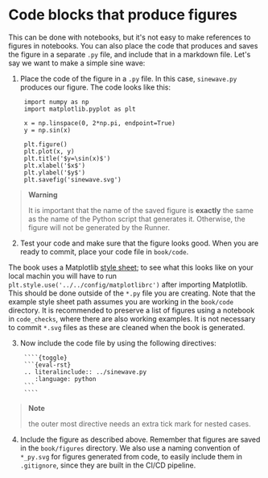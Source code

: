 # Code blocks that produce figures

This can be done with notebooks, but it's not easy to make references to figures in notebooks. You can also place the code that produces and saves the figure in a separate `.py` file, and include that in a markdown file. Let's say we want to make a simple sine wave:

1. Place the code of the figure in a `.py` file. In this case, `sinewave.py` produces our figure. The code looks like this:
   
        import numpy as np
        import matplotlib.pyplot as plt

        x = np.linspace(0, 2*np.pi, endpoint=True)
        y = np.sin(x)

        plt.figure()
        plt.plot(x, y)
        plt.title('$y=\sin(x)$')
        plt.xlabel('$x$')
        plt.ylabel('$y$')
        plt.savefig('sinewave.svg')
        
   
> **Warning**
> 
> It is important that the name of the saved figure is **exactly** the same as the name of the Python script that generates it. Otherwise, the figure will not be generated by the Runner.

2. Test your code and make sure that the figure looks good. When you are ready to commit, place your code file in `book/code`.

The book uses a Matplotlib [style sheet](https://matplotlib.org/stable/tutorials/introductory/customizing.html); to see what this looks like on your local machin you will have to run `plt.style.use('../../config/matplotlibrc')` after importing Matplotlib. This should be done outside of the `*.py` file you are creating. Note that the example style sheet path assumes you are working in the `book/code` directory. It is recommended to preserve a list of figures using a notebook in `code_checks`, where there are also working examples. It is not necessary to commit `*.svg` files as these are cleaned when the book is generated.

3. Now include the code file by using the following directives:
   
        ````{toggle}
        ```{eval-rst}
        .. literalinclude:: ../sinewave.py
           :language: python
        ```
        ````
> **Note**
> 
> the outer most directive needs an extra tick mark for nested cases.

4. Include the figure as described above. Remember that figures are saved in the `book/figures` directory. We also use a naming convention of `*_py.svg` for figures generated from code, to easily include them in `.gitignore`, since they are built in the CI/CD pipeline.
